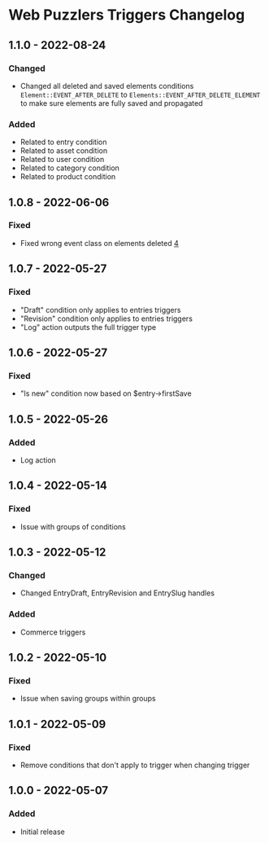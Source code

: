# Web Puzzlers Triggers Changelog

## 1.1.0 - 2022-08-24
### Changed
- Changed all deleted and saved elements conditions `Element::EVENT_AFTER_DELETE` to `Elements::EVENT_AFTER_DELETE_ELEMENT` to make sure elements are fully saved and propagated
### Added
- Related to entry condition
- Related to asset condition
- Related to user condition
- Related to category condition
- Related to product condition

## 1.0.8 - 2022-06-06

### Fixed
- Fixed wrong event class on elements deleted [4](https://github.com/ryssbowh/craft-triggers/issues/4)

## 1.0.7 - 2022-05-27

### Fixed
- "Draft" condition only applies to entries triggers
- "Revision" condition only applies to entries triggers
- "Log" action outputs the full trigger type

## 1.0.6 - 2022-05-27

### Fixed
- "Is new" condition now based on $entry->firstSave

## 1.0.5 - 2022-05-26

### Added
- Log action

## 1.0.4 - 2022-05-14

### Fixed
- Issue with groups of conditions

## 1.0.3 - 2022-05-12

### Changed
- Changed EntryDraft, EntryRevision and EntrySlug handles

### Added
- Commerce triggers

## 1.0.2 - 2022-05-10

### Fixed
- Issue when saving groups within groups

## 1.0.1 - 2022-05-09

### Fixed
- Remove conditions that don't apply to trigger when changing trigger

## 1.0.0 - 2022-05-07

### Added
- Initial release